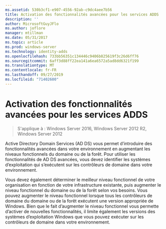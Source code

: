 ```yaml
---
ms.assetid: 530b3cf1-e907-4556-92ab-c9dc4aee7b56
title: Activation des fonctionnalités avancées pour les services ADDS
description: ''
author: MicrosoftGuyJFlo
ms.author: joflore
manager: mtillman
ms.date: 05/31/2017
ms.topic: article
ms.prod: windows-server
ms.technology: identity-adds
ms.openlocfilehash: 733bb56351c134446c9406b825619f3c26d6ff76
ms.sourcegitcommit: 6aff3d88ff22ea141a6ea6572a5ad8dd6321f199
ms.translationtype: MT
ms.contentlocale: fr-FR
ms.lasthandoff: 09/27/2019
ms.locfileid: "71402600"
---
```

# <a name="enabling-advanced-features-for-ad-ds"></a>Activation des fonctionnalités avancées pour les services ADDS

>S'applique à : Windows Server 2016, Windows Server 2012 R2, Windows Server 2012

Active Directory Domain Services (AD DS) vous permet d’introduire des fonctionnalités avancées dans votre environnement en augmentant les niveaux fonctionnels du domaine ou de la forêt. Pour utiliser les fonctionnalités de AD DS avancées, vous devez identifier les systèmes d’exploitation qui s’exécutent sur les contrôleurs de domaine dans votre environnement.   
  
Vous devez également déterminer le meilleur niveau fonctionnel de votre organisation en fonction de votre infrastructure existante, puis augmenter le niveau fonctionnel du domaine ou de la forêt selon vos besoins. Vous pouvez augmenter le niveau fonctionnel lorsque tous les contrôleurs de domaine du domaine ou de la forêt exécutent une version appropriée de Windows. Bien que le fait d’augmenter le niveau fonctionnel vous permette d’activer de nouvelles fonctionnalités, il limite également les versions des systèmes d’exploitation Windows que vous pouvez exécuter sur les contrôleurs de domaine dans votre environnement.  
        
  


